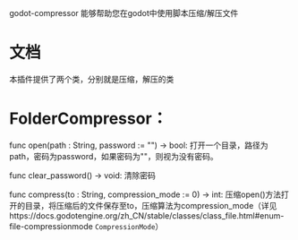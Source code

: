  godot-compressor
能够帮助您在godot中使用脚本压缩/解压文件

# 文档
本插件提供了两个类，分别就是压缩，解压的类

# FolderCompressor：

func open(path : String, password := "") -> bool:
打开一个目录，路径为path，密码为password，如果密码为""，则视为没有密码。

func clear_password() -> void:
清除密码

func compress(to : String, compression_mode := 0) -> int:
压缩open()方法打开的目录，将压缩后的文件保存至to，压缩算法为compression_mode（详见https://docs.godotengine.org/zh_CN/stable/classes/class_file.html#enum-file-compressionmode    ```CompressionMode```）


